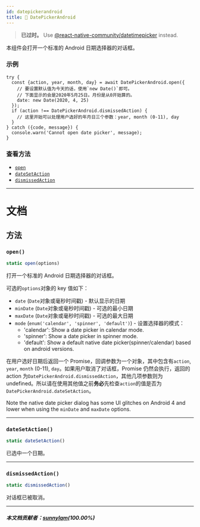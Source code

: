 ```yaml
---
id: datepickerandroid
title: 🚧 DatePickerAndroid
---
```


> **已过时。** Use [@react-native-community/datetimepicker](https://github.com/react-native-community/react-native-datetimepicker) instead.

本组件会打开一个标准的 Android 日期选择器的对话框。

### 示例

```
try {
  const {action, year, month, day} = await DatePickerAndroid.open({
    // 要设置默认值为今天的话，使用`new Date()`即可。
    // 下面显示的会是2020年5月25日。月份是从0开始算的。
    date: new Date(2020, 4, 25)
  });
  if (action !== DatePickerAndroid.dismissedAction) {
    // 这里开始可以处理用户选好的年月日三个参数：year, month (0-11), day
  }
} catch ({code, message}) {
  console.warn('Cannot open date picker', message);
}
```

### 查看方法

- [`open`](datepickerandroid.md#open)
- [`dateSetAction`](datepickerandroid.md#datesetaction)
- [`dismissedAction`](datepickerandroid.md#dismissedaction)

---

# 文档

## 方法

### `open()`

```jsx
static open(options)
```

打开一个标准的 Android 日期选择器的对话框。

可选的`options`对象的 key 值如下：

- `date` (`Date`对象或毫秒时间戳) - 默认显示的日期
- `minDate` (`Date`对象或毫秒时间戳) - 可选的最小日期
- `maxDate` (`Date`对象或毫秒时间戳) - 可选的最大日期
- `mode` (`enum('calendar', 'spinner', 'default')`) - 设置选择器的模式：
  - 'calendar': Show a date picker in calendar mode.
  - 'spinner': Show a date picker in spinner mode.
  - 'default': Show a default native date picker(spinner/calendar) based on android versions.

在用户选好日期后返回一个 Promise，回调参数为一个对象，其中包含有`action`, `year`, `month` (0-11), `day`。如果用户取消了对话框，Promise 仍然会执行，返回的 action 为`DatePickerAndroid.dismissedAction`，其他几项参数则为 undefined。所以请在使用其他值之前**务必**先检查`action`的值是否为`DatePickerAndroid.dateSetAction`。

Note the native date picker dialog has some UI glitches on Android 4 and lower when using the `minDate` and `maxDate` options.

---

### `dateSetAction()`

```jsx
static dateSetAction()
```

已选中一个日期。

---

### `dismissedAction()`

```jsx
static dismissedAction()
```

对话框已被取消。

---

##### 本文档贡献者：[sunnylqm](https://github.com/search?q=sunnylqm&type=Users)(100.00%)
